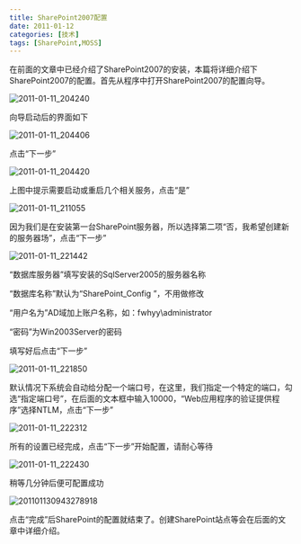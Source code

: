 ```yaml
---
title: SharePoint2007配置
date: 2011-01-12
categories: [技术]
tags: [SharePoint,MOSS]
---
```


在前面的文章中已经介绍了SharePoint2007的安装，本篇将详细介绍下SharePoint2007的配置。首先从程序中打开SharePoint2007的配置向导。

![2011-01-11_204240](https://cdn.jsdelivr.net/gh/oec2003/hblog-images/img/202201301943608.gif)

向导启动后的界面如下

![2011-01-11_204406](https://cdn.jsdelivr.net/gh/oec2003/hblog-images/img/202201301943157.gif)

点击“下一步”

![2011-01-11_204420](https://cdn.jsdelivr.net/gh/oec2003/hblog-images/img/202201301944914.gif)

上图中提示需要启动或重启几个相关服务，点击“是”

![2011-01-11_211055](https://cdn.jsdelivr.net/gh/oec2003/hblog-images/img/202201301944425.gif)

因为我们是在安装第一台SharePoint服务器，所以选择第二项“否，我希望创建新的服务器场”，点击“下一步”

![2011-01-11_221442](https://cdn.jsdelivr.net/gh/oec2003/hblog-images/img/202201301945489.gif)

“数据库服务器”填写安装的SqlServer2005的服务器名称

“数据库名称”默认为“SharePoint_Config   ”，不用做修改

“用户名为”AD域加上账户名称，如：fwhyy\administrator

“密码”为Win2003Server的密码

填写好后点击“下一步”

![2011-01-11_221850](https://cdn.jsdelivr.net/gh/oec2003/hblog-images/img/202201301945568.gif)

默认情况下系统会自动给分配一个端口号，在这里，我们指定一个特定的端口，勾选“指定端口号”，在后面的文本框中输入10000，“Web应用程序的验证提供程序”选择NTLM，点击“下一步”

![2011-01-11_222312](https://cdn.jsdelivr.net/gh/oec2003/hblog-images/img/202201301945543.gif)

所有的设置已经完成，点击“下一步”开始配置，请耐心等待

![2011-01-11_222430](https://cdn.jsdelivr.net/gh/oec2003/hblog-images/img/202201301945504.gif)

稍等几分钟后便可配置成功

![201101130943278918](https://cdn.jsdelivr.net/gh/oec2003/hblog-images/img/202201301945270.gif)

点击“完成”后SharePoint的配置就结束了。创建SharePoint站点等会在后面的文章中详细介绍。

